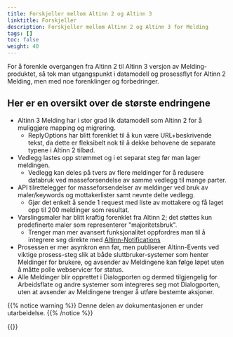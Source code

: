 ```yaml
---
title: Forskjeller mellom Altinn 2 og Altinn 3
linktitle: Forskjeller
description: Forskjeller mellom Altinn 2 og Altinn 3 for Melding
tags: []
toc: false
weight: 40
---
```


For å forenkle overgangen fra Altinn 2 til Altinn 3 versjon av Melding-produktet, så tok man utgangspunkt i datamodell og prosessflyt for Altinn 2 Melding, men med noe forenklinger og forbedringer.

## Her er en oversikt over de største endringene

- Altinn 3 Melding har i stor grad lik datamodell som Altinn 2 for å muliggjøre mapping og migrering.
  - ReplyOptions har blitt forenklet til å kun være URL+beskrivende tekst, da dette er fleksibelt nok til å dekke behovene de separate typene i Altinn 2 tilbød.
- Vedlegg lastes opp strømmet og i et separat steg før man lager meldingen.
  - Vedlegg kan deles på tvers av flere meldinger for å redusere databruk ved masseforsendelse av samme vedlegg til mange parter.
- API tilrettelegger for masseforsendelser av meldinger ved bruk av maler/keywords og mottakerlister samt nevnte delte vedlegg.
  - Gjør det enkelt å sende 1 request med liste av mottakere og få laget opp til 200 meldinger som resultat.
- Varslingsmaler har blitt kraftig forenklet fra Altinn 2; det støttes kun predefinerte maler som representerer "majoritetsbruk".
  - Trenger man mer avansert funksjonalitet oppfordres man til å integrere seg direkte med [Altinn-Notifications](../../../notifications/)
- Prosessen er mer asynkron enn før, men publiserer Altinn-Events ved viktige prosess-steg slik at både sluttbruker-systemer som henter Meldinger for brukere, og avsender av Meldingene kan følge løpet uten å måtte polle webservicer for status.
- Alle Meldinger blir opprettet i Dialogporten og dermed tilgjengelig for Arbeidsflate og andre systemer som integreres seg mot Dialogporten, uten at avsender av Meldingene trenger å utføre bestemte aksjoner.

{{% notice warning  %}}
Denne delen av dokumentasjonen er under utarbeidelse.
{{% /notice %}}

{{<children />}}
